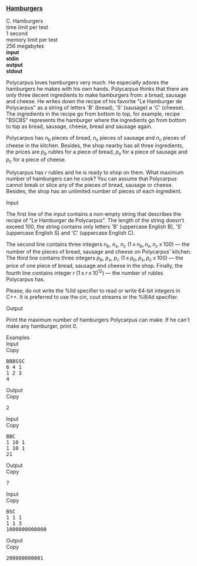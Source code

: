 <h3><a href="https://codeforces.com/contest/371/problem/C" target="_blank" rel="noopener noreferrer">Hamburgers</a></h3>

<div class="header"><div class="title">C. Hamburgers</div><div class="time-limit"><div class="property-title">time limit per test</div>1 second</div><div class="memory-limit"><div class="property-title">memory limit per test</div>256 megabytes</div><div class="input-file input-standard" style="font-weight: bold"><div class="property-title">input</div>stdin</div><div class="output-file output-standard" style="font-weight: bold"><div class="property-title">output</div>stdout</div></div><div><p>Polycarpus loves hamburgers very much. He especially adores the hamburgers he makes with his own hands. Polycarpus thinks that there are only three decent ingredients to make hamburgers from: a bread, sausage and cheese. He writes down the recipe of his favorite "Le Hamburger de Polycarpus" as a string of letters '<span class="tex-font-style-tt">B</span>' (bread), '<span class="tex-font-style-tt">S</span>' (sausage) и '<span class="tex-font-style-tt">C</span>' (cheese). The ingredients in the recipe go from bottom to top, for example, recipe "<span class="tex-font-style-tt">ВSCBS</span>" represents the hamburger where the ingredients go from bottom to top as bread, sausage, cheese, bread and sausage again.</p><p>Polycarpus has <span class="tex-span"><i>n</i><sub class="lower-index"><i>b</i></sub></span> pieces of bread, <span class="tex-span"><i>n</i><sub class="lower-index"><i>s</i></sub></span> pieces of sausage and <span class="tex-span"><i>n</i><sub class="lower-index"><i>c</i></sub></span> pieces of cheese in the kitchen. Besides, the shop nearby has all three ingredients, the prices are <span class="tex-span"><i>p</i><sub class="lower-index"><i>b</i></sub></span> rubles for a piece of bread, <span class="tex-span"><i>p</i><sub class="lower-index"><i>s</i></sub></span> for a piece of sausage and <span class="tex-span"><i>p</i><sub class="lower-index"><i>c</i></sub></span> for a piece of cheese.</p><p>Polycarpus has <span class="tex-span"><i>r</i></span> rubles and he is ready to shop on them. What maximum number of hamburgers can he cook? You can assume that Polycarpus cannot break or slice any of the pieces of bread, sausage or cheese. Besides, the shop has an unlimited number of pieces of each ingredient.</p></div><div class="input-specification"><div class="section-title">Input</div><p>The first line of the input contains a non-empty string that describes the recipe of "Le Hamburger de Polycarpus". The length of the string doesn't exceed 100, the string contains only letters '<span class="tex-font-style-tt">B</span>' (uppercase English <span class="tex-font-style-tt">B</span>), '<span class="tex-font-style-tt">S</span>' (uppercase English <span class="tex-font-style-tt">S</span>) and '<span class="tex-font-style-tt">C</span>' (uppercase English <span class="tex-font-style-tt">C</span>).</p><p>The second line contains three integers <span class="tex-span"><i>n</i><sub class="lower-index"><i>b</i></sub></span>, <span class="tex-span"><i>n</i><sub class="lower-index"><i>s</i></sub></span>, <span class="tex-span"><i>n</i><sub class="lower-index"><i>c</i></sub></span> (<span class="tex-span">1 ≤ <i>n</i><sub class="lower-index"><i>b</i></sub>, <i>n</i><sub class="lower-index"><i>s</i></sub>, <i>n</i><sub class="lower-index"><i>c</i></sub> ≤ 100</span>) — the number of the pieces of bread, sausage and cheese on Polycarpus' kitchen. The third line contains three integers <span class="tex-span"><i>p</i><sub class="lower-index"><i>b</i></sub></span>, <span class="tex-span"><i>p</i><sub class="lower-index"><i>s</i></sub></span>, <span class="tex-span"><i>p</i><sub class="lower-index"><i>c</i></sub></span> (<span class="tex-span">1 ≤ <i>p</i><sub class="lower-index"><i>b</i></sub>, <i>p</i><sub class="lower-index"><i>s</i></sub>, <i>p</i><sub class="lower-index"><i>c</i></sub> ≤ 100</span>) — the price of one piece of bread, sausage and cheese in the shop. Finally, the fourth line contains integer <span class="tex-span"><i>r</i></span> (<span class="tex-span">1 ≤ <i>r</i> ≤ 10<sup class="upper-index">12</sup></span>) — the number of rubles Polycarpus has.</p><p>Please, do not write the <span class="tex-font-style-tt">%lld</span> specifier to read or write 64-bit integers in С++. It is preferred to use the <span class="tex-font-style-tt">cin</span>, <span class="tex-font-style-tt">cout</span> streams or the <span class="tex-font-style-tt">%I64d</span> specifier.</p></div><div class="output-specification"><div class="section-title">Output</div><p>Print the maximum number of hamburgers Polycarpus can make. If he can't make any hamburger, print <span class="tex-font-style-tt">0</span>.</p></div><div class="sample-tests"><div class="section-title">Examples</div><div class="sample-test"><div class="input"><div class="title">Input<div title="Copy" data-clipboard-target="#id005997344779905298" id="id0021304816194871878" class="input-output-copier">Copy</div></div><pre id="id005997344779905298">BBBSSC<br>6 4 1<br>1 2 3<br>4<br></pre></div><div class="output"><div class="title">Output<div title="Copy" data-clipboard-target="#id005465612583380318" id="id008495648373435152" class="input-output-copier">Copy</div></div><pre id="id005465612583380318">2<br></pre></div><div class="input"><div class="title">Input<div title="Copy" data-clipboard-target="#id009136123338033892" id="id005339215659485512" class="input-output-copier">Copy</div></div><pre id="id009136123338033892">BBC<br>1 10 1<br>1 10 1<br>21<br></pre></div><div class="output"><div class="title">Output<div title="Copy" data-clipboard-target="#id001798789870260159" id="id009622196336127621" class="input-output-copier">Copy</div></div><pre id="id001798789870260159">7<br></pre></div><div class="input"><div class="title">Input<div title="Copy" data-clipboard-target="#id0044026132343436675" id="id005028318196293964" class="input-output-copier">Copy</div></div><pre id="id0044026132343436675">BSC<br>1 1 1<br>1 1 3<br>1000000000000<br></pre></div><div class="output"><div class="title">Output<div title="Copy" data-clipboard-target="#id006402244958605497" id="id006822820370840518" class="input-output-copier">Copy</div></div><pre id="id006402244958605497">200000000001<br></pre></div></div></div>